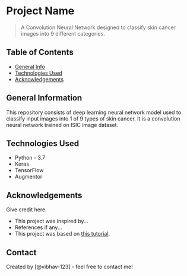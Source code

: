 # Project Name
> A Convolution Neural Network designed to classify skin cancer images into 9 different categories.


## Table of Contents
* [General Info](#general-information)
* [Technologies Used](#technologies-used)
* [Acknowledgements](#acknowledgements)

<!-- You can include any other section that is pertinent to your problem -->

## General Information
This repository consists of deep learning neural network model used to classify input images into 1 of 9 types of skin cancer. It is a convolution neural network trained on ISIC image dataset.


<!-- You don't have to answer all the questions - just the ones relevant to your project. -->


## Technologies Used
- Python - 3.7
- Keras
- TensorFlow
- Augmentor

<!-- As the libraries versions keep on changing, it is recommended to mention the version of library used in this project -->

## Acknowledgements
Give credit here.
- This project was inspired by...
- References if any...
- This project was based on [this tutorial](https://www.example.com).


## Contact
Created by [@vibhav-123] - feel free to contact me!